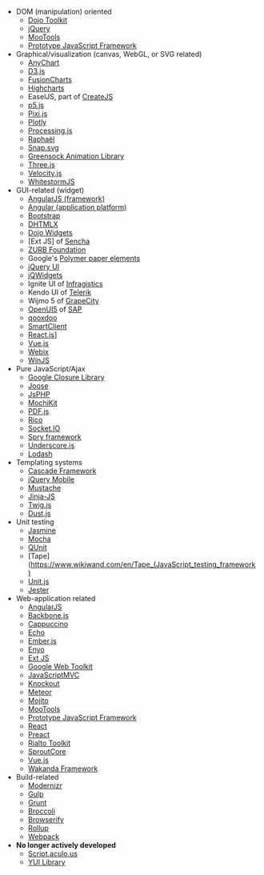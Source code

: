 * DOM (manipulation) oriented
  * [Dojo Toolkit](https://www.wikiwand.com/en/Dojo_Toolkit)
  * [jQuery](https://www.wikiwand.com/en/JQuery)
  * [MooTools](https://www.wikiwand.com/en/MooTools)
  * [Prototype JavaScript Framework](https://www.wikiwand.com/en/Prototype_JavaScript_Framework)
* Graphical/visualization (canvas, WebGL, or SVG related)
  * [AnyChart](https://www.wikiwand.com/en/AnyChart)
  * [D3.js](https://www.wikiwand.com/en/D3.js)
  * [FusionCharts](https://www.wikiwand.com/en/FusionCharts)
  * [Highcharts](https://www.wikiwand.com/en/Highcharts)
  * EaselJS, part of [CreateJS](https://www.wikiwand.com/en/CreateJS)
  * [p5.js](<https://www.wikiwand.com/en/Processing_(programming_language)#p5.js>)
  * [Pixi.js](https://www.wikiwand.com/en/Pixi.js)
  * [Plotly](https://www.wikiwand.com/en/Plotly)
  * [Processing.js](https://www.wikiwand.com/en/Processing.js)
  * [Raphaël](<https://www.wikiwand.com/en/Rapha%C3%ABl_(JavaScript_library)>)
  * [Snap.svg](http://snapsvg.io/)
  * [Greensock Animation Library](https://greensock.com/)
  * [Three.js](https://www.wikiwand.com/en/Three.js)
  * [Velocity.js](<https://www.wikiwand.com/en/Velocity_(JavaScript_library)>)
  * [WhitestormJS](https://www.wikiwand.com/en/WhitestormJS)
* GUI-related (widget)
  * [AngularJS (framework)](https://www.wikiwand.com/en/AngularJS)
  * [Angular (application platform)](<https://www.wikiwand.com/en/Angular_(application_platform)>)
  * [Bootstrap](<https://www.wikiwand.com/en/Bootstrap_(front-end_framework)>)
  * [DHTMLX](https://www.wikiwand.com/en/Dhtmlx)
  * [Dojo Widgets](https://www.wikiwand.com/en/Dojo_Toolkit#Widgets)
  * [Ext JS] of [Sencha](https://www.wikiwand.com/en/Sencha)
  * [ZURB Foundation](<https://www.wikiwand.com/en/Foundation_(framework)>)
  * Google's [Polymer paper elements](https://www.wikiwand.com/en/Material_design#Polymer_Paper)
  * [jQuery UI](https://www.wikiwand.com/en/JQuery_UI)
  * [jQWidgets](https://www.wikiwand.com/en/JQWidgets)
  * Ignite UI of [Infragistics](https://www.wikiwand.com/en/Infragistics)
  * Kendo UI of [Telerik](https://www.wikiwand.com/en/Telerik)
  * Wijmo 5 of [GrapeCity](https://www.wikiwand.com/en/GrapeCity)
  * [OpenUI5](https://www.wikiwand.com/en/OpenUI5) of [SAP](<https://www.wikiwand.com/en/SAP_(company)>)
  * [qooxdoo](https://www.wikiwand.com/en/Qooxdoo)
  * [SmartClient](https://www.wikiwand.com/en/SmartClient)
  * [React.js](https://www.wikiwand.com/en/React.js)]
  * [Vue.js](https://www.wikiwand.com/en/React.js)
  * [Webix](https://www.wikiwand.com/en/Webix)
  * [WinJS](https://www.wikiwand.com/en/WinJS)
* Pure JavaScript/Ajax
  * [Google Closure Library](https://www.wikiwand.com/en/Google_Closure_Tools#Closure_Library)
  * [Joose](<https://www.wikiwand.com/en/Joose_(framework)>)
  * [JsPHP](https://www.wikiwand.com/en/JsPHP)
  * [MochiKit](https://www.wikiwand.com/en/MochiKit)
  * [PDF.js](https://www.wikiwand.com/en/PDF.js)
  * [Rico](<https://www.wikiwand.com/en/Rico_(Ajax)>)
  * [Socket.IO](https://www.wikiwand.com/en/Socket.IO)
  * [Spry framework](https://www.wikiwand.com/en/Spry_framework)
  * [Underscore.js](https://www.wikiwand.com/en/Underscore.js)
  * [Lodash](https://lodash.com/)
* Templating systems
  * [Cascade Framework](https://www.wikiwand.com/en/Cascade_Framework)
  * [jQuery Mobile](https://www.wikiwand.com/en/JQuery_Mobile)
  * [Mustache](<https://www.wikiwand.com/en/Mustache_(template_system)>)
  * [Jinja-JS](<https://www.wikiwand.com/en/Jinja_(template_engine)>)
  * [Twig.js](<https://www.wikiwand.com/en/Twig_(template_engine)>)
  * [Dust.js](http://www.dustjs.com/)
* Unit testing
  * [Jasmine](<https://www.wikiwand.com/en/Jasmine_(JavaScript_framework)>)
  * [Mocha](<https://www.wikiwand.com/en/Mocha_(JavaScript_framework)>)
  * [QUnit](https://www.wikiwand.com/en/QUnit)
  * [Tape](https://www.wikiwand.com/en/Tape_(JavaScript_testing_framework)
  * [Unit.js](https://www.wikiwand.com/en/Unit.js)
  * [Jester](https://facebook.github.io/jest/)
* Web-application related
  * [AngularJS](https://www.wikiwand.com/en/AngularJS)
  * [Backbone.js](https://www.wikiwand.com/en/Backbone.js)
  * [Cappuccino](<https://www.wikiwand.com/en/Cappuccino_(application_development_framework)>)
  * [Echo](<https://www.wikiwand.com/en/Echo_(framework)>)
  * [Ember.js](https://www.wikiwand.com/en/Ember.js)
  * <a href="https://www.wikiwand.com/en/Enyo_(software)">Enyo</a>
  * [Ext JS](https://www.wikiwand.com/en/Ext_JS)
  * [Google Web Toolkit](https://www.wikiwand.com/en/Google_Web_Toolkit)
  * [JavaScriptMVC](https://www.wikiwand.com/en/JavaScriptMVC)
  * [Knockout](<https://www.wikiwand.com/en/Knockout_(web_framework)>)
  * [Meteor](<https://www.wikiwand.com/en/Meteor_(web_framework)>)
  * [Mojito](<https://www.wikiwand.com/en/Mojito_(framework)>)
  * [MooTools](https://www.wikiwand.com/en/MohefoTools)
  * [Prototype JavaScript Framework](https://www.wikiwand.com/en/Prototype_JavaScript_Framework)
  * [React](<https://www.wikiwand.com/en/React_(JavaScript_library)>)
  * [Preact](https://preactjs.com/)
  * [Rialto Toolkit](https://www.wikiwand.com/en/Rialto_Toolkit)
  * [SproutCore](https://www.wikiwand.com/en/SproutCore)
  * [Vue.js](https://www.wikiwand.com/en/Vue.js)
  * [Wakanda Framework](<https://www.wikiwand.com/en/Wakanda_(software)>)
* Build-related
  * [Modernizr](https://www.wikiwand.com/en/Modernizr)
  * [Gulp](https://gulpjs.com/)
  * [Grunt](https://gruntjs.com/)
  * [Broccoli](http://broccolijs.com/)
  * [Browserify](http://browserify.org/)
  * [Rollup](https://rollupjs.org/guide/en)
  * [Webpack](https://webpack.js.org/)
* **No longer actively developed**
  * [Script.aculo.us](https://www.wikiwand.com/en/Script.aculo.us)
  * [YUI Library](https://www.wikiwand.com/en/YUI_Library)

